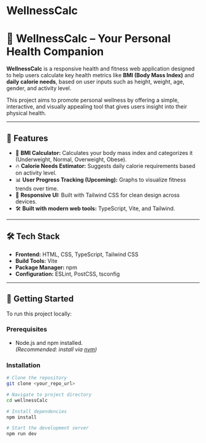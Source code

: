 # WellnessCalc
# 🧮 WellnessCalc – Your Personal Health Companion

**WellnessCalc** is a responsive health and fitness web application designed to help users calculate key health metrics like **BMI (Body Mass Index)** and **daily calorie needs**, based on user inputs such as height, weight, age, gender, and activity level.

This project aims to promote personal wellness by offering a simple, interactive, and visually appealing tool that gives users insight into their physical health.

---

## 🌟 Features

- 🧠 **BMI Calculator:** Calculates your body mass index and categorizes it (Underweight, Normal, Overweight, Obese).
- 🔥 **Calorie Needs Estimator:** Suggests daily calorie requirements based on activity level.
- 📊 **User Progress Tracking (Upcoming):** Graphs to visualize fitness trends over time.
- 🎨 **Responsive UI:** Built with Tailwind CSS for clean design across devices.
- 🛠️ **Built with modern web tools:** TypeScript, Vite, and Tailwind.

---

## 🛠️ Tech Stack

- **Frontend:** HTML, CSS, TypeScript, Tailwind CSS
- **Build Tools:** Vite
- **Package Manager:** npm
- **Configuration:** ESLint, PostCSS, tsconfig

---

## 🚀 Getting Started

To run this project locally:

### Prerequisites

- Node.js and npm installed.  
  *(Recommended: install via [nvm](https://github.com/nvm-sh/nvm))*

### Installation

```bash
# Clone the repository
git clone <your_repo_url>

# Navigate to project directory
cd wellnessCalc

# Install dependencies
npm install

# Start the development server
npm run dev

